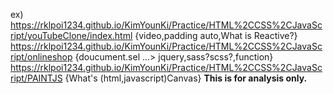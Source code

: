 ex)
https://rklpoi1234.github.io/KimYounKi/Practice/HTML%2CCSS%2CJavaScript/youTubeClone/index.html
{video,padding auto,What is Reactive?}
https://rklpoi1234.github.io/KimYounKi/Practice/HTML%2CCSS%2CJavaScript/onlineshop
{doucument.sel ...> jquery,sass?scss?,function}
https://rklpoi1234.github.io/KimYounKi/Practice/HTML%2CCSS%2CJavaScript/PAINTJS
{What's (html,javascript)Canvas}
<strong>This is for analysis only.<strong>

